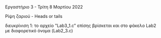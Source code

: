 Εργαστήριο 3 - Τρίτη 8 Μαρτίου 2022


Ρίψη ζαριού - Heads or tails


διευκρίνιση 1: το αρχείο "Lab3_1.c" επίσης βρίσκεται και στο φάκελο Lab2 με διαφορετικό όνομα (Lab2_3.c)
